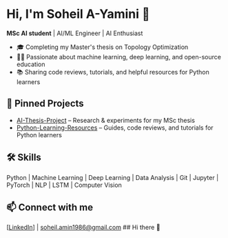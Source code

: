 # Hi, I'm Soheil A-Yamini 👋

**MSc AI student** | AI/ML Engineer | AI Enthusiast

- 🎓 Completing my Master's thesis on Topology Optimization
- 🧑‍💻 Passionate about machine learning, deep learning, and open-source education
- 📚 Sharing code reviews, tutorials, and helpful resources for Python learners

## 📌 Pinned Projects
- [AI-Thesis-Project](https://github.com/Soheil-A-Yamini/AI-Thesis-Project) – Research & experiments for my MSc thesis
- [Python-Learning-Resources](https://github.com/Soheil-A-Yamini/Python-Learning-Resources) – Guides, code reviews, and tutorials for Python learners

## 🛠️ Skills
Python | Machine Learning | Deep Learning | Data Analysis | Git | Jupyter | PyTorch | NLP | LSTM | Computer Vision

## 📫 Connect with me
[[LinkedIn](https://www.linkedin.com/in/soheil-aminolroayaei-yamini-a4397285/)] | soheil.amin1986@gmail.com ## Hi there 👋

<!--
**Soheil-A-Yamini/Soheil-A-Yamini** is a ✨ _special_ ✨ repository because its `README.md` (this file) appears on your GitHub profile.

Here are some ideas to get you started:

- 🔭 I’m currently working on ...
- 🌱 I’m currently learning ...
- 👯 I’m looking to collaborate on ...
- 🤔 I’m looking for help with ...
- 💬 Ask me about ...
- 📫 How to reach me: ...
- 😄 Pronouns: ...
- ⚡ Fun fact: ...
-->
